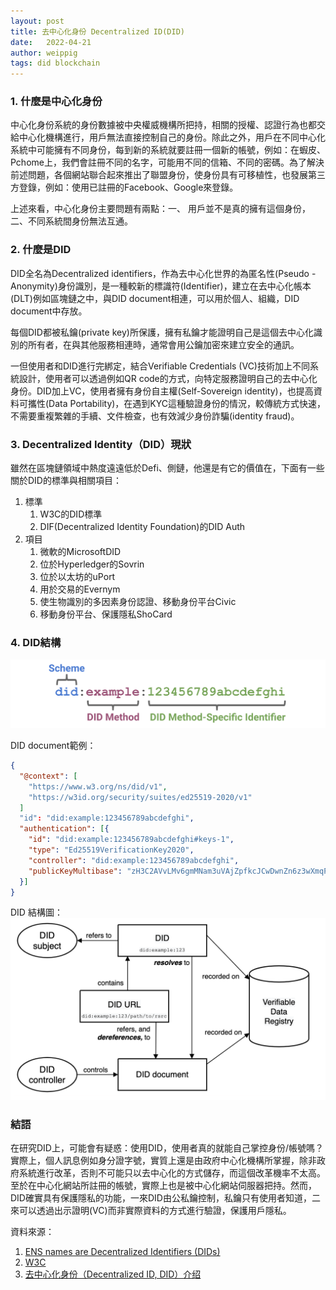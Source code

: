 ```yaml
---
layout: post
title: 去中心化身份 Decentralized ID(DID)
date:   2022-04-21
author: weippig
tags: did blockchain
---
```


### 1. 什麼是中心化身份

中心化身份系統的身份數據被中央權威機構所把持，相關的授權、認證行為也都交給中心化機構進行，用戶無法直接控制自己的身份。除此之外，用戶在不同中心化系統中可能擁有不同身份，每到新的系統就要註冊一個新的帳號，例如：在蝦皮、Pchome上，我們會註冊不同的名字，可能用不同的信箱、不同的密碼。為了解決前述問題，各個網站聯合起來推出了聯盟身份，使身份具有可移植性，也發展第三方登錄，例如：使用已註冊的Facebook、Google來登錄。

上述來看，中心化身份主要問題有兩點：一、 用戶並不是真的擁有這個身份，二、不同系統間身份無法互通。

### 2. 什麼是DID

DID全名為Decentralized identifiers，作為去中心化世界的為匿名性(Pseudo
-Anonymity)身份識別，是一種較新的標識符(Identifier)，建立在去中心化帳本(DLT)例如區塊鏈之中，與DID document相連，可以用於個人、組織，DID document中存放。

每個DID都被私鑰(private key)所保護，擁有私鑰才能證明自己是這個去中心化識別的所有者，在與其他服務相連時，通常會用公鑰加密來建立安全的通訊。

一但使用者和DID進行完綁定，結合Verifiable Credentials (VC)技術加上不同系統設計，使用者可以透過例如QR code的方式，向特定服務證明自己的去中心化身份。DID加上VC，使用者擁有身份自主權(Self-Sovereign identity)，也提高資料可攜性(Data Portability)，在遇到KYC這種驗證身份的情況，較傳統方式快速，不需要重複繁雜的手續、文件檢查，也有效減少身份詐騙(identity fraud)。

### 3. Decentralized Identity（DID）現狀

雖然在區塊鏈領域中熱度遠遠低於Defi、側鏈，他還是有它的價值在，下面有一些關於DID的標準與相關項目：

1. 標準
    1. W3C的DID標準
    2. DIF(Decentralized Identity Foundation)的DID Auth
2. 項目
    1. 微軟的MicrosoftDID
    2. 位於Hyperledger的Sovrin
    3. 位於以太坊的uPort
    4. 用於交易的Evernym
    5. 使生物識別的多因素身份認證、移動身份平台Civic
    6. 移動身份平台、保護隱私ShoCard

### 4. DID結構
![parts-of-a-did](/public/part-of-a-did.png)

DID document範例：

```json
{
  "@context": [
    "https://www.w3.org/ns/did/v1",
    "https://w3id.org/security/suites/ed25519-2020/v1"
  ]
  "id": "did:example:123456789abcdefghi",
  "authentication": [{
    "id": "did:example:123456789abcdefghi#keys-1",
    "type": "Ed25519VerificationKey2020",
    "controller": "did:example:123456789abcdefghi",
    "publicKeyMultibase": "zH3C2AVvLMv6gmMNam3uVAjZpfkcJCwDwnZn6z3wXmqPV"
  }]
}
```

DID 結構圖：
![did_brief_architecture_overview](/public/did_brief_architecture_overview.png)

### 結語

在研究DID上，可能會有疑惑：使用DID，使用者真的就能自己掌控身份/帳號嗎？實際上，個人訊息例如身分證字號，實質上還是由政府中心化機構所掌握，除非政府系統進行改革，否則不可能只以去中心化的方式儲存，而這個改革機率不太高。至於在中心化網站所註冊的帳號，實際上也是被中心化網站伺服器把持。然而，DID確實具有保護隱私的功能，一來DID由公私鑰控制，私鑰只有使用者知道，二來可以透過出示證明(VC)而非實際資料的方式進行驗證，保護用戶隱私。



資料來源：

1.  [ENS names are Decentralized Identifiers (DIDs)](https://medium.com/uport/ens-names-are-decentralized-identifiers-dids-724f0c317e4b#:~:text=ENS%20names%20are%20now%20DIDs,across%20different%20chains%20and%20platforms.)
2. [W3C](https://www.w3.org/TR/did-core/)
3. [去中心化身份（Decentralized ID, DID）介绍](https://zhuanlan.zhihu.com/p/77290826)
